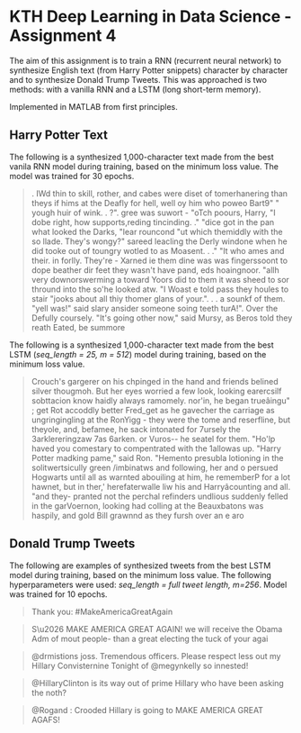 # KTH Deep Learning in Data Science - Assignment 4

The aim of this assignment is to train a RNN (recurrent neural network) to synthesize English text (from Harry Potter snippets) character by character and to synthesize Donald Trump Tweets. This was approached is two methods: with a vanilla RNN and a LSTM (long short-term memory).

Implemented in MATLAB from first principles. 

## Harry Potter Text

The following is a synthesized 1,000-character text made from the best vanila RNN model during training, based on the minimum loss value.  The model was trained for 30 epochs.

> . IWd thin to skill, rother, and cabes were diset of tomerhanering than theys if hims at the Deafly for hell, well oy him who poweo Bart9"
" yough huir of wink. . ?". gree was suwort -
"oTch poours, Harry, "I dobe right, how supports,reding tincinding. ."
"dice got in the pan what looked the Darks, "lear rouncond "ut which themiddly with the so llade.  They's  wongy?" sareed leacling the Derly windone when he did tooke out of toungry wotled to as Moasent. . ."
"It who ames and their.  in forlly.  They're - Xarned ie them dine was was fingerssoont to dope beather dir feet they wasn't have pand, eds hoaingnoor.  "allh very downorswerming a toward Yoors did to them it was sheed to sor thround into the so'he looked atw. "I Woast e told pass they houles to stair "jooks about all thiy thomer glans of your.". . . a sounkf of them. "yell was!" said slary ansider someone soing teeth turA!".  Over the Defully coursely. "It's going other now," said Mursy, as Beros told they reath Eated, be summore

The following is a synthesized 1,000-character text made from the best LSTM (*seq_length = 25, m = 512*) model during training, based on the minimum loss value.  

> Crouch's gargerer on his chpinged in the hand and friends belined silver thougmoh.  But her eyes worried a few look, looking earercsilf sobttacion know haidly always ramomely. nor'in, he began trueâingu" ; get Rot accoddly better Fred_get as he gavecher the carriage as
ungringingling at the RonYigg - they were the tome and reserfline, but theyole, and, befamee, he sack intonated for 7ursely the 3arklereringzaw 7as 6arken. or Vuros-- he seatel for them.
"Ho'lp haved you comestary to compentrated with the 1allowas up.
"Harry Potter madking pame," said Ron. "Hemento presubla lotioning in the solitwertsicully green /imbinatws and following, her and o persued Hogwarts until all as warnted abouiling at him, he rememberP for a lot hawnet, but in ther,' herefaterwalle liw his and Harryâcounting and all.  "and they- pranted not the perchal refinders undlious suddenly felled in the garVoernon, looking had colling at the Beauxbatons was haspily, and gold Bill grawnnd as they fursh over an e aro

## Donald Trump Tweets

The following are examples of synthesized tweets from the best LSTM model during training, based on the minimum loss value. The following hyperparameters were used: *seq_length = full tweet length, m=256*. Model was trained for 10 epochs.

> Thank you:
#MakeAmericaGreatAgain

> S\u2026 MAKE AMERICA GREAT AGAIN! we will receive the Obama Adm of mout people- than a great electing the tuck of your agai

> @drmistions joss. Tremendous officers. Please respect less out my Hillary Convisternine Tonight of @megynkelly so innested!                 

> @HillaryClinton is its way out of prime Hillary who have been asking the noth?

> @Rogand : Crooded Hillary is going to MAKE AMERICA GREAT AGAFS!
